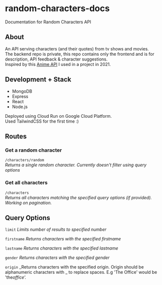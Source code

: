 # random-characters-docs

Documentation for Random Characters API

## About

An API serving characters (and their quotes) from tv shows and movies. <br/>
The backend repo is private, this repo contains only the frontend and is for description, API feedback & character suggestions. <br/>
Inspired by this [Anime API](https://github.com/rocktimsaikia/anime-chan/tree/main) I used in a project in 2021.

## Development + Stack

- MongoDB
- Express
- React
- Node.js

Deployed using Cloud Run on Google Cloud Platform. <br/>
Used TailwindCSS for the first time :)

## Routes

### Get a random character

`/characters/random`\
_Returns a single random character. Currently doesn't filter using query options_

### Get all characters

`/characters`\
_Returns all characters matching the specified query options (if provided). Working on pagination._

## Query Options

`limit`
_Limits number of results to specified number_

`firstname`
_Returns characters with the specified firstname_

`lastname`
_Returns characters with the specified lastname_

`gender`
_Returns characters with the specified gender_

`origin`
_Returns characters with the specified origin. Origin should be alphanumeric characters with _ to replace spaces. E.g 'The Office' would be 'the*office'.*
